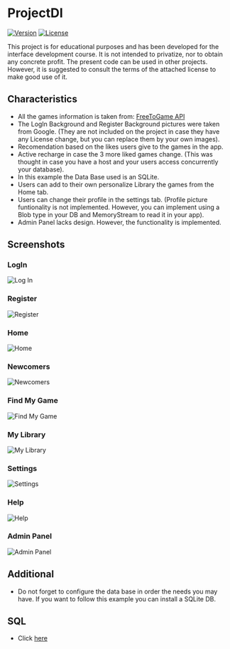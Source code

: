 # ProjectDI

[![Version](https://img.shields.io/badge/version-1.0-blue.svg)](https://github.com/tu-usuario/tu-proyecto/releases)
[![License](https://img.shields.io/badge/license-GNU%20GPL%20v3.0-blue.svg)](https://opensource.org/licenses/GPL-3.0)

This project is for educational purposes and has been developed for the interface development course. It is not intended to privatize, nor to obtain any concrete profit. 
The present code can be used in other projects. However, it is suggested to consult the terms of the attached license to make good use of it.

## Characteristics

- All the games information is taken from: [FreeToGame API](https://www.freetogame.com/api-doc)
- The LogIn Background and Register Background pictures were taken from Google. (They are not included on the project in case they have any License change, but you can   replace them by your own images).
- Recomendation based on the likes users give to the games in the app.
- Active recharge in case the 3 more liked games change. (This was thought in case you have a host and your users access concurrently your database).
- In this example the Data Base used is an SQLite.
- Users can add to their own personalize Library the games from the Home tab.
- Users can change their profile in the settings tab. (Profile picture funtionality is not implemented. However, you can implement using a Blob type in your DB and       MemoryStream to read it in your app).
- Admin Panel lacks design. However, the functionality is implemented.

## Screenshots
### LogIn 
![Log In](./Others/LogIn.png)
### Register
![Register](./Others/Register.png)
### Home
![Home](./Others/Home.png)
### Newcomers
![Newcomers](./Others/Newcomers.png)
### Find My Game
![Find My Game](./Others/FindMyGame.png)
### My Library
![My Library](./Others/MyLibrary.png)
### Settings
![Settings](./Others/Settings.png)
### Help
![Help](./Others/Help.png)
### Admin Panel
![Admin Panel](./Others/AdminPanel.png)

## Additional

- Do not forget to configure the data base in order the needs you may have. If you want to follow this example you can install a SQLite DB.

## SQL

- Click [here]()
